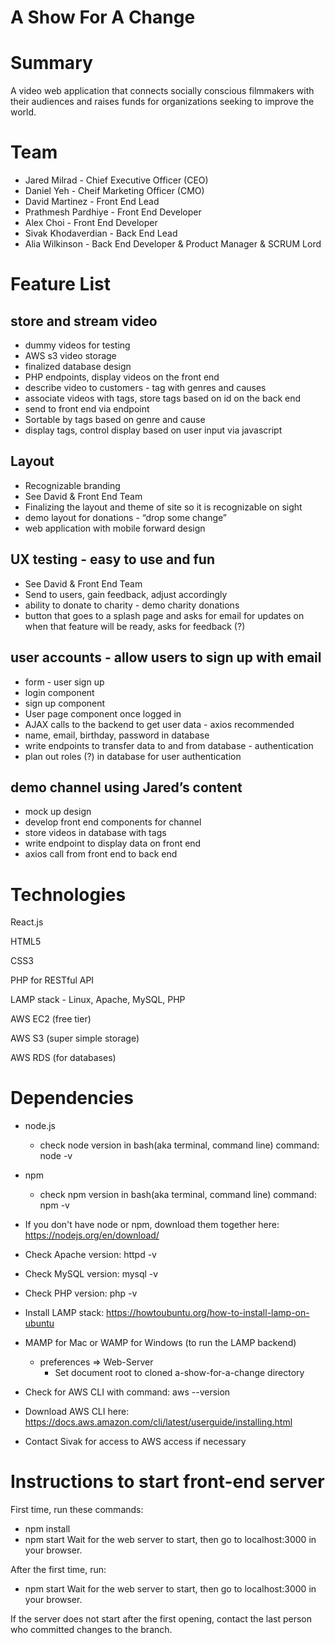 
# A Show For A Change
# Summary
A video web application that connects socially conscious filmmakers with their audiences and raises funds for organizations seeking to improve the world.

# Team
* Jared Milrad - Chief Executive Officer (CEO)
* Daniel Yeh - Cheif Marketing Officer (CMO)
* David Martinez - Front End Lead
* Prathmesh Pardhiye - Front End Developer
* Alex Choi - Front End Developer
* Sivak Khodaverdian - Back End Lead
* Alia Wilkinson - Back End Developer & Product Manager & SCRUM Lord

# Feature List
## store and stream video
* dummy videos for testing
* AWS s3 video storage
* finalized database design
* PHP endpoints, display videos on the front end
* describe video to customers - tag with genres and causes
* associate videos with tags, store tags based on id on the back end
* send to front end via endpoint
* Sortable by tags based on genre and cause
* display tags, control display based on user input via javascript
## Layout 
* Recognizable branding
* See David & Front End Team
* Finalizing the layout and theme of site so it is recognizable on sight
* demo layout for donations - “drop some change”
* web application with mobile forward design
## UX testing - easy to use and fun  
* See David & Front End Team
* Send to users, gain feedback, adjust accordingly
* ability to donate to charity - demo charity donations 
* button that goes to a splash page and asks for email for updates on when that feature will be ready, asks for feedback (?)
## user accounts - allow users to sign up with email 
* form - user sign up
* login component
* sign up component
* User page component once logged in
* AJAX calls to the backend to get user data - axios recommended
* name, email, birthday, password in database
* write endpoints to transfer data to and from database - authentication
* plan out roles (?) in database for user authentication
## demo channel using Jared’s content
* mock up design
* develop front end components for channel
* store videos in database with tags
* write endpoint to display data on front end
* axios call from front end to back end

# Technologies
React.js

HTML5

CSS3

PHP for RESTful API

LAMP stack - Linux, Apache, MySQL, PHP

AWS EC2 (free tier)

AWS S3 (super simple storage)

AWS RDS (for databases)

# Dependencies
* node.js
  * check node version in bash(aka terminal, command line) command: node -v
* npm
  * check npm version in bash(aka terminal, command line) command: npm -v
  
* If you don't have node or npm, download them together here: https://nodejs.org/en/download/

* Check Apache version: httpd -v
* Check MySQL version: mysql -v
* Check PHP version: php -v

* Install LAMP stack: https://howtoubuntu.org/how-to-install-lamp-on-ubuntu

* MAMP for Mac or WAMP for Windows (to run the LAMP backend)
  * preferences => Web-Server
    * Set document root to cloned a-show-for-a-change directory
* Check for AWS CLI with command: aws --version
* Download AWS CLI here: https://docs.aws.amazon.com/cli/latest/userguide/installing.html

* Contact Sivak for access to AWS access if necessary

# Instructions to start front-end server

First time, run these commands: 
* npm install
* npm start
Wait for the web server to start, then go to localhost:3000 in your browser.

After the first time, run: 
* npm start
Wait for the web server to start, then go to localhost:3000 in your browser.

If the server does not start after the first opening, contact the last person who committed changes to the branch. 
